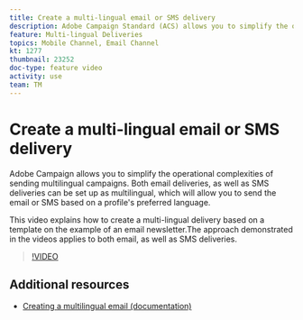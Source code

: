 ```yaml
---
title: Create a multi-lingual email or SMS delivery
description: Adobe Campaign Standard (ACS) allows you to simplify the operational complexities of sending multilingual campaigns. Both email deliveries, as well as SMS deliveries can be set up as multi-lingual, which will allow you to send the email or SMS based on a profile's preferred language. The approach demonstrated in the videos applies to both email, as well as SMS deliveries.
feature: Multi-lingual Deliveries
topics: Mobile Channel, Email Channel
kt: 1277
thumbnail: 23252
doc-type: feature video
activity: use
team: TM
---
```


# Create a multi-lingual email or SMS delivery

Adobe Campaign allows you to simplify the operational complexities of sending multilingual campaigns. Both email deliveries, as well as SMS deliveries can be set up as multilingual, which will allow you to send the email or SMS based on a profile's preferred language.

This video explains how to create a multi-lingual delivery based on a template on the example of an email newsletter.The approach demonstrated in the videos applies to both email, as well as SMS deliveries.

>[!VIDEO](https://video.tv.adobe.com/v/23252?quality=12)

## Additional resources

* [Creating a multilingual email (documentation)](https://docs.adobe.com/content/help/en/campaign-standard/using/communication-channels/email-messages/creating-a-multilingual-email.html)
